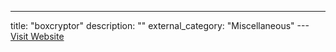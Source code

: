 ---
title: "boxcryptor"
description: ""
external_category: "Miscellaneous"
---[Visit Website](https://www.boxcryptor.com)

